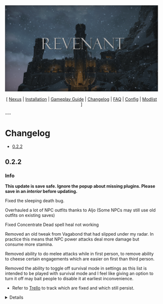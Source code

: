 ![](https://raw.githubusercontent.com/Oghma-Infinium/Revenant/main/images/banner.png)

<p align="center">
  [ <a href="https://www.nexusmods.com/skyrimspecialedition/mods/95364">Nexus</a> |
  <a href="https://github.com/Oghma-Infinium/Revenant/blob/main/README.md">Installation</a> |
  <a href="https://github.com/Oghma-Infinium/Revenant/blob/main/Documentation/GAMEPLAY.md">Gameplay Guide<a/> |
  <a href="https://github.com/Oghma-Infinium/Revenant/blob/main/CHANGELOG.md">Changelog</a> |
  <a href="https://github.com/Oghma-Infinium/Revenant/blob/main/Documentation/FAQ.md">FAQ</a> |
  <a href="https://github.com/Oghma-Infinium/Revenant/blob/main/Documentation/CONFIG.md">Config</a> |
  <a href="https://loadorderlibrary.com/lists/Revenant">Modlist</a> ]
</p>
---

# Changelog
- [0.2.2](#022)

</Details>

## 0.2.2

### Info

**This update is save safe. Ignore the popup about missing plugins. Please save in an *interior* before updating.**

Fixed the sleeping death bug. 

Overhauled a lot of NPC outfits thanks to Aljo (Some NPCs may still use old outfits on existing saves)

Fixed Concentrate Dead spell heal not working

Removed an old tweak from Vagabond that had slipped under my radar. In practice this means that NPC power attacks deal more damage but consume more stamina.

Removed ability to do melee attacks while in first person, to remove ability to cheese certain engagements which are easier on first than third person.

Removed the ability to toggle off survival mode in settings as this list is intended to be played with survival mode and I feel like giving an option to turn it off may bait people to disable it at earliest inconvenience.

 - Refer to [Trello](https://trello.com/b/khix4egd/Revenant-bug-reports) to track which are fixed and which still persist.

<Details>  

### Added
  - Aljo's outfit overhaul
    - and lots of assets it uses
  - Cure Potions for Vendors Skypatcher
  - Requiem - Honed Metal Patch
    - I changed some perk requirements from the main patch. Just read the perk descriptions in-game.


### Removed
  - EEK's beautiful Whiterun
    - Caused crashes but at least Whiterun performance is now better
  - Precision Chaos Trail Divinity
    - This is just the toggleable trail in powers menu, enchanted weapons still have trails

</Details>

